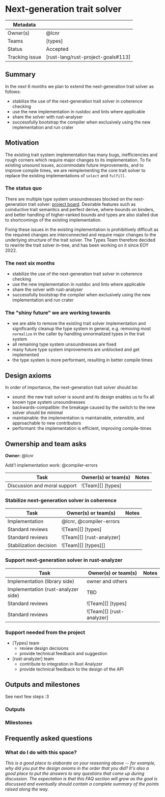 # Next-generation trait solver

| Metadata       |                                    |
|----------------|------------------------------------|
| Owner(s)       | @lcnr                              |
| Teams          | [types]                            |
| Status         | Accepted                           |
| Tracking issue | [rust-lang/rust-project-goals#113] |


## Summary

In the next 6 months we plan to extend the next-generation trait solver as follows:

- stabilize the use of the next-generation trait solver in coherence checking
- use the new implementation in rustdoc and lints where applicable 
- share the solver with rust-analyser
- successfully bootstrap the compiler when exclusively using the new implementation and run crater

## Motivation

The existing trait system implementation has many bugs, inefficiencies and rough corners which require major changes to its implementation. To fix existing unsound issues, accommodate future improvements, and to improve compile times, we are reimplementing the core trait solver to replace the existing implementations of `select` and `fulfill`.

### The status quo

There are multiple type system unsoundnesses blocked on the next-generation trait solver: [project board][unsoundnesses]. Desirable features such as coinductive trait semantics and perfect derive, where-bounds on binders, and better handling of higher-ranked bounds and types are also stalled due to shortcomings of the existing implementation.

Fixing these issues in the existing implementation is prohibitively difficult as the required changes are interconnected and require major changes to the underlying structure of the trait solver. The Types Team therefore decided to rewrite the trait solver in-tree, and has been working on it since EOY 2022.

### The next six months

- stabilize the use of the next-generation trait solver in coherence checking
- use the new implementation in rustdoc and lints where applicable 
- share the solver with rust-analyser
- successfully bootstrap the compiler when exclusively using the new implementation and run crater

### The "shiny future" we are working towards

- we are able to remove the existing trait solver implementation and significantly cleanup the type system in general, e.g. removing most `normalize` in the caller by handling unnormalized types in the trait system
- all remaining type system unsoundnesses are fixed
- many future type system improvements are unblocked and get implemented
- the type system is more performant, resulting in better compile times

## Design axioms

In order of importance, the next-generation trait solver should be:
- sound: the new trait solver is sound and its design enables us to fix all known type system unsoundnesses
- backwards-compatible: the breakage caused by the switch to the new solver should be minimal
- maintainable: the implementation is maintainable, extensible, and approachable to new contributors 
- performant: the implementation is efficient, improving compile-times 

[da]: ../about/design_axioms.md

## Ownership and team asks

**Owner:** @lcnr

Add'l implementation work: @compiler-errors

| Task                         | Owner(s) or team(s) | Notes |
|------------------------------|---------------------|-------|
| Discussion and moral support | ![Team][] [types]   |       |

### Stabilize next-generation solver in coherence

| Task                   | Owner(s) or team(s)       | Notes |
|------------------------|---------------------------|-------|
| Implementation         | @lcnr, @compiler-errors   |       |
| Standard reviews       | ![Team][] [types]         |       |
| Standard reviews       | ![Team][] [rust-analyzer] |       |
| Stabilization decision | ![Team][] [types][]       |       |

### Support next-generation solver in rust-analyzer

| Task                                | Owner(s) or team(s)       | Notes |
|-------------------------------------|---------------------------|-------|
| Implementation (library side)       | owner and others          |       |
| Implementation (rust-analyzer side) | TBD                       |       |
| Standard reviews                    | ![Team][] [types]         |       |
| Standard reviews                    | ![Team][] [rust-analyzer] |       |


### Support needed from the project

* [Types] team
    * review design decisions
    * provide technical feedback and suggestion
* [rust-analyzer] team
    * contribute to integration in Rust Analyzer
    * provide technical feedback to the design of the API

## Outputs and milestones

See next few steps :3

### Outputs

### Milestones

## Frequently asked questions

### What do I do with this space?

*This is a good place to elaborate on your reasoning above -- for example, why did you put the design axioms in the order that you did? It's also a good place to put the answers to any questions that come up during discussion. The expectation is that this FAQ section will grow as the goal is discussed and eventually should contain a complete summary of the points raised along the way.*

[unsoundnesses]: https://github.com/orgs/rust-lang/projects/44